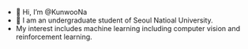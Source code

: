 - 👋 Hi, I’m @KunwooNa
- 👀 I am an undergraduate student of Seoul Natioal University. 
- My interest includes machine learning including computer vision and reinforcement learning. 
